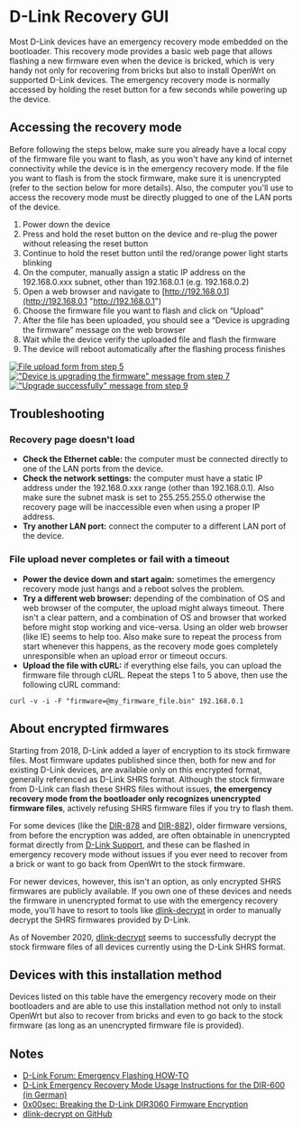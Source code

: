 # D-Link Recovery GUI

Most D-Link devices have an emergency recovery mode embedded on the bootloader. This recovery mode provides a basic web page that allows flashing a new firmware even when the device is bricked, which is very handy not only for recovering from bricks but also to install OpenWrt on supported D-Link devices. The emergency recovery mode is normally accessed by holding the reset button for a few seconds while powering up the device.

## Accessing the recovery mode

Before following the steps below, make sure you already have a local copy of the firmware file you want to flash, as you won't have any kind of internet connectivity while the device is in the emergency recovery mode. If the file you want to flash is from the stock firmware, make sure it is unencrypted (refer to the section below for more details). Also, the computer you'll use to access the recovery mode must be directly plugged to one of the LAN ports of the device.

1. Power down the device
2. Press and hold the reset button on the device and re-plug the power without releasing the reset button
3. Continue to hold the reset button until the red/orange power light starts blinking
4. On the computer, manually assign a static IP address on the 192.168.0.xxx subnet, other than 192.168.0.1 (e.g. 192.168.0.2)
5. Open a web browser and navigate to [http://192.168.0.1](http://192.168.0.1 "http://192.168.0.1")
6. Choose the firmware file you want to flash and click on “Upload”
7. After the file has been uploaded, you should see a “Device is upgrading the firmware” message on the web browser
8. Wait while the device verify the uploaded file and flash the firmware
9. The device will reboot automatically after the flashing process finishes

[![File upload form from step 5](/_media/media/dlink/recovery_gui_step1.png?w=200&tok=77c014 "File upload form from step 5")](/_detail/media/dlink/recovery_gui_step1.png?id=docs%3Aguide-user%3Ainstallation%3Ainstallation_methods%3Ad-link_recovery_gui "media:dlink:recovery_gui_step1.png") [!["Device is upgrading the firmware" message from step 7](/_media/media/dlink/recovery_gui_step2.png?w=200&tok=be1528 '"Device is upgrading the firmware" message from step 7')](/_detail/media/dlink/recovery_gui_step2.png?id=docs%3Aguide-user%3Ainstallation%3Ainstallation_methods%3Ad-link_recovery_gui "media:dlink:recovery_gui_step2.png") [!["Upgrade successfully" message from step 9](/_media/media/dlink/recovery_gui_step3.png?w=200&tok=1a6fd7 '"Upgrade successfully" message from step 9')](/_detail/media/dlink/recovery_gui_step3.png?id=docs%3Aguide-user%3Ainstallation%3Ainstallation_methods%3Ad-link_recovery_gui "media:dlink:recovery_gui_step3.png")

## Troubleshooting

### Recovery page doesn't load

- **Check the Ethernet cable:** the computer must be connected directly to one of the LAN ports from the device.
- **Check the network settings:** the computer must have a static IP address under the 192.168.0.xxx range (other than 192.168.0.1). Also make sure the subnet mask is set to 255.255.255.0 otherwise the recovery page will be inaccessible even when using a proper IP address.
- **Try another LAN port:** connect the computer to a different LAN port of the device.

### File upload never completes or fail with a timeout

- **Power the device down and start again:** sometimes the emergency recovery mode just hangs and a reboot solves the problem.
- **Try a different web browser:** depending of the combination of OS and web browser of the computer, the upload might always timeout. There isn't a clear pattern, and a combination of OS and browser that worked before might stop working and vice-versa. Using an older web browser (like IE) seems to help too. Also make sure to repeat the process from start whenever this happens, as the recovery mode goes completely unresponsible when an upload error or timeout occurs.
- **Upload the file with cURL:** if everything else fails, you can upload the firmware file through cURL. Repeat the steps 1 to 5 above, then use the following cURL command:

```
curl -v -i -F "firmware=@my_firmware_file.bin" 192.168.0.1
```

## About encrypted firmwares

Starting from 2018, D-Link added a layer of encryption to its stock firmware files. Most firmware updates published since then, both for new and for existing D-Link devices, are available only on this encrypted format, generally referenced as D-Link SHRS format. Although the stock firmware from D-Link can flash these SHRS files without issues, **the emergency recovery mode from the bootloader only recognizes unencrypted firmware files**, actively refusing SHRS firmware files if you try to flash them.

For some devices (like the [DIR-878](/toh/d-link/dir-878_a1 "toh:d-link:dir-878_a1") and [DIR-882](/toh/d-link/dir-882_a1 "toh:d-link:dir-882_a1")), older firmware versions, from before the encryption was added, are often obtainable in unencrypted format directly from [D-Link Support](https://www.dlink.com/en/support "https://www.dlink.com/en/support"), and these can be flashed in emergency recovery mode without issues if you ever need to recover from a brick or want to go back from OpenWrt to the stock firmware.

For newer devices, however, this isn't an option, as only encrypted SHRS firmwares are publicly available. If you own one of these devices and needs the firmware in unencrypted format to use with the emergency recovery mode, you'll have to resort to tools like [dlink-decrypt](https://github.com/0xricksanchez/dlink-decrypt "https://github.com/0xricksanchez/dlink-decrypt") in order to manually decrypt the SHRS firmwares provided by D-Link.

As of November 2020, [dlink-decrypt](https://github.com/0xricksanchez/dlink-decrypt "https://github.com/0xricksanchez/dlink-decrypt") seems to successfully decrypt the stock firmware files of all devices currently using the D-Link SHRS format.

## Devices with this installation method

Devices listed on this table have the emergency recovery mode on their bootloaders and are able to use this installation method not only to install OpenWrt but also to recover from bricks and even to go back to the stock firmware (as long as an unencrypted firmware file is provided).

## Notes

- [D-Link Forum: Emergency Flashing HOW-TO](http://forums.dlink.com/index.php?topic=44909.msg163599#msg163599 "http://forums.dlink.com/index.php?topic=44909.msg163599#msg163599")
- [D-Link Emergency Recovery Mode Usage Instructions for the DIR-600 (in German)](ftp://ftp.dlink.de/dir/dir-600/documentation/DIR-600_revb12_howto_de_FirmwareRecovery.pdf "ftp://ftp.dlink.de/dir/dir-600/documentation/DIR-600_revb12_howto_de_FirmwareRecovery.pdf")
- [0x00sec: Breaking the D-Link DIR3060 Firmware Encryption](https://0x00sec.org/t/breaking-the-d-link-dir3060-firmware-encryption-recon-part-1/21943 "https://0x00sec.org/t/breaking-the-d-link-dir3060-firmware-encryption-recon-part-1/21943")
- [dlink-decrypt on GitHub](https://github.com/0xricksanchez/dlink-decrypt "https://github.com/0xricksanchez/dlink-decrypt")
